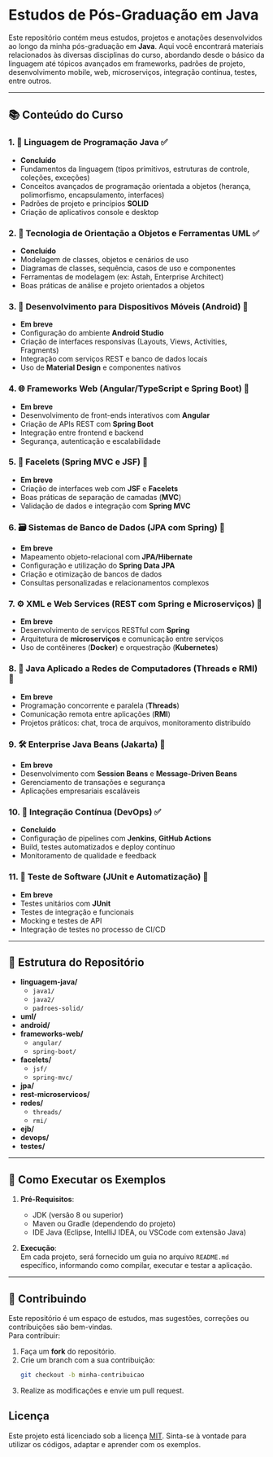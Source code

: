 # Estudos de Pós-Graduação em Java

Este repositório contém meus estudos, projetos e anotações desenvolvidos ao longo da minha pós-graduação em **Java**. Aqui você encontrará materiais relacionados às diversas disciplinas do curso, abordando desde o básico da linguagem até tópicos avançados em frameworks, padrões de projeto, desenvolvimento mobile, web, microserviços, integração contínua, testes, entre outros.

---

## 📚 Conteúdo do Curso

### 1. 🚀 Linguagem de Programação Java ✅
- **Concluído**  
- Fundamentos da linguagem (tipos primitivos, estruturas de controle, coleções, exceções)  
- Conceitos avançados de programação orientada a objetos (herança, polimorfismo, encapsulamento, interfaces)  
- Padrões de projeto e princípios **SOLID**  
- Criação de aplicativos console e desktop  

### 2. 🧩 Tecnologia de Orientação a Objetos e Ferramentas UML ✅
- **Concluído**  
- Modelagem de classes, objetos e cenários de uso  
- Diagramas de classes, sequência, casos de uso e componentes  
- Ferramentas de modelagem (ex: Astah, Enterprise Architect)  
- Boas práticas de análise e projeto orientados a objetos  

### 3. 📱 Desenvolvimento para Dispositivos Móveis (Android) 🔨
- **Em breve**  
- Configuração do ambiente **Android Studio**  
- Criação de interfaces responsivas (Layouts, Views, Activities, Fragments)  
- Integração com serviços REST e banco de dados locais  
- Uso de **Material Design** e componentes nativos  

### 4. 🌐 Frameworks Web (Angular/TypeScript e Spring Boot) 🔨
- **Em breve**  
- Desenvolvimento de front-ends interativos com **Angular**  
- Criação de APIs REST com **Spring Boot**  
- Integração entre frontend e backend  
- Segurança, autenticação e escalabilidade  

### 5. 🎨 Facelets (Spring MVC e JSF) 🔨
- **Em breve**  
- Criação de interfaces web com **JSF** e **Facelets**  
- Boas práticas de separação de camadas (**MVC**)  
- Validação de dados e integração com **Spring MVC**  

### 6. 🗃️ Sistemas de Banco de Dados (JPA com Spring) 🔨
- **Em breve**  
- Mapeamento objeto-relacional com **JPA/Hibernate**  
- Configuração e utilização do **Spring Data JPA**  
- Criação e otimização de bancos de dados  
- Consultas personalizadas e relacionamentos complexos  

### 7. ⚙️ XML e Web Services (REST com Spring e Microserviços) 🔨
- **Em breve**  
- Desenvolvimento de serviços RESTful com **Spring**  
- Arquitetura de **microserviços** e comunicação entre serviços  
- Uso de contêineres (**Docker**) e orquestração (**Kubernetes**)  

### 8. 🔗 Java Aplicado a Redes de Computadores (Threads e RMI) 🔨
- **Em breve**  
- Programação concorrente e paralela (**Threads**)  
- Comunicação remota entre aplicações (**RMI**)  
- Projetos práticos: chat, troca de arquivos, monitoramento distribuído  

### 9. 🛠️ Enterprise Java Beans (Jakarta) 🔨
- **Em breve**  
- Desenvolvimento com **Session Beans** e **Message-Driven Beans**  
- Gerenciamento de transações e segurança  
- Aplicações empresariais escaláveis  

### 10. 🔄 Integração Contínua (DevOps) ✅
- **Concluído**  
- Configuração de pipelines com **Jenkins**, **GitHub Actions**  
- Build, testes automatizados e deploy contínuo  
- Monitoramento de qualidade e feedback  

### 11. 🧪 Teste de Software (JUnit e Automatização) 🔨
- **Em breve**  
- Testes unitários com **JUnit**  
- Testes de integração e funcionais  
- Mocking e testes de API  
- Integração de testes no processo de CI/CD  

---

## 📂 Estrutura do Repositório

- **linguagem-java/**
  - `java1/`
  - `java2/`
  - `padroes-solid/`
- **uml/**
- **android/**
- **frameworks-web/**
  - `angular/`
  - `spring-boot/`
- **facelets/**
  - `jsf/`
  - `spring-mvc/`
- **jpa/**
- **rest-microservicos/**
- **redes/**
  - `threads/`
  - `rmi/`
- **ejb/**
- **devops/**
- **testes/**

---

## 🚀 Como Executar os Exemplos

1. **Pré-Requisitos**:  
   - JDK (versão 8 ou superior)  
   - Maven ou Gradle (dependendo do projeto)  
   - IDE Java (Eclipse, IntelliJ IDEA, ou VSCode com extensão Java)  

2. **Execução**:  
   Em cada projeto, será fornecido um guia no arquivo `README.md` específico, informando como compilar, executar e testar a aplicação.

---

## 🤝 Contribuindo

Este repositório é um espaço de estudos, mas sugestões, correções ou contribuições são bem-vindas.  
Para contribuir:

1. Faça um **fork** do repositório.  
2. Crie um branch com a sua contribuição:  
   ```bash
   git checkout -b minha-contribuicao
3. Realize as modificações e envie um pull request.

## Licença

Este projeto está licenciado sob a licença [MIT](LICENSE). Sinta-se à vontade para utilizar os códigos, adaptar e aprender com os exemplos.
